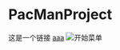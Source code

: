 # PacManProject
这是一个链接 [aaa](https://naughtyfishrei.github.io/PacManProject/indexa.html)
![开始菜单](https://github.com/NaughtyFishRei/PacManProject/raw/master/ScreenShots/1.mainmenu.PNG)
